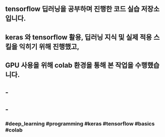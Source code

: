 ##
## tensorflow 딥러닝을 공부하며 진행한 코드 실습 저장소 입니다.
## keras 와 tensorflow 활용, 딥러닝 지식 및 실제 적용 스킬을 익히기 위해 진행했고,
## GPU 사용을 위해 colab 환경을 통해 본 작업을 수행했습니다.
## -
## -
### #deep_learning #programming #keras #tensorflow #basics #colab
##
